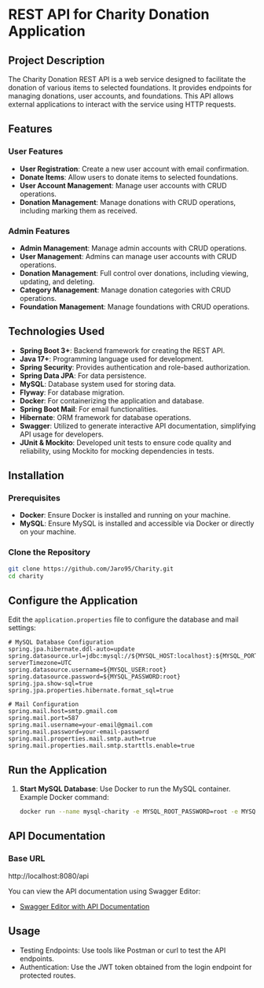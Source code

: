 
# REST API for Charity Donation Application

## Project Description

The Charity Donation REST API is a web service designed to facilitate the donation of various items to selected foundations. It provides endpoints for managing donations, user accounts, and foundations. This API allows external applications to interact with the service using HTTP requests.

## Features

### User Features
- **User Registration**: Create a new user account with email confirmation.
- **Donate Items**: Allow users to donate items to selected foundations.
- **User Account Management**: Manage user accounts with CRUD operations.
- **Donation Management**: Manage donations with CRUD operations, including marking them as received.

### Admin Features
- **Admin Management**: Manage admin accounts with CRUD operations.
- **User Management**: Admins can manage user accounts with CRUD operations.
- **Donation Management**: Full control over donations, including viewing, updating, and deleting.
- **Category Management**: Manage donation categories with CRUD operations.
- **Foundation Management**: Manage foundations with CRUD operations.

## Technologies Used

- **Spring Boot 3+**: Backend framework for creating the REST API.
- **Java 17+**: Programming language used for development.
- **Spring Security**: Provides authentication and role-based authorization.
- **Spring Data JPA**: For data persistence.
- **MySQL**: Database system used for storing data.
- **Flyway**: For database migration.
- **Docker**: For containerizing the application and database.
- **Spring Boot Mail**: For email functionalities.
- **Hibernate**: ORM framework for database operations.
- **Swagger**: Utilized to generate interactive API documentation, simplifying API usage for developers.
- **JUnit & Mockito**: Developed unit tests to ensure code quality and reliability, using Mockito for mocking dependencies in tests. 

## Installation

### Prerequisites

- **Docker**: Ensure Docker is installed and running on your machine.
- **MySQL**: Ensure MySQL is installed and accessible via Docker or directly on your machine.

### Clone the Repository

```bash
git clone https://github.com/Jaro95/Charity.git
cd charity
```
## Configure the Application

Edit the `application.properties` file to configure the database and mail settings:

```properties
# MySQL Database Configuration
spring.jpa.hibernate.ddl-auto=update
spring.datasource.url=jdbc:mysql://${MYSQL_HOST:localhost}:${MYSQL_PORT:3306}/${MYSQL_DB_NAME:charity}?serverTimezone=UTC
spring.datasource.username=${MYSQL_USER:root}
spring.datasource.password=${MYSQL_PASSWORD:root}
spring.jpa.show-sql=true
spring.jpa.properties.hibernate.format_sql=true

# Mail Configuration
spring.mail.host=smtp.gmail.com
spring.mail.port=587
spring.mail.username=your-email@gmail.com
spring.mail.password=your-email-password
spring.mail.properties.mail.smtp.auth=true
spring.mail.properties.mail.smtp.starttls.enable=true
```
## Run the Application

1. **Start MySQL Database**: Use Docker to run the MySQL container. Example Docker command:

   ```bash
   docker run --name mysql-charity -e MYSQL_ROOT_PASSWORD=root -e MYSQL_DATABASE=charity -p 3306:3306 -d mysql:latest
   ```
## API Documentation

### Base URL
http://localhost:8080/api


You can view the API documentation using Swagger Editor:

- [Swagger Editor with API Documentation](https://editor.swagger.io/?url=https://raw.githubusercontent.com/Jaro95/Charity/main/docs/swagger.json)

## Usage
- Testing Endpoints: Use tools like Postman or curl to test the API endpoints.
- Authentication: Use the JWT token obtained from the login endpoint for protected routes.